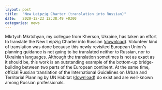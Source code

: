 ```yaml
---
layout: post
title:  "New Leipzig Charter (translation into Russian)"
date:   2020-12-23 12:38:49 +0300
categories: news
---
```


Mkrtych Mkrtchyan, my collegue from Kherson, Ukraine, has taken an effort to translate the New Leipzig Charter into Russian ([download]({https://drive.google.com/file/d/1eWcQfNwVER9WNK_qZmvthwdNaMpQkPsn/view})).
Volunteer kind of translation was done because this newly revisited European Union's planning guidance is not going to be translated neither to Russian, nor to Ukrainian languages.
Although the translation sometimes is not as exact as it should be, this work is an outstanding example of the bottom-up bridge-building between two parts of the European continent.
At the same time, official Russian translation of the International Guidelines on Urban and Territorial Planning by UN Habitat ([download]({https://unhabitat.org/sites/default/files/2020/04/ig-utp_russian.pdf})) do exist and are well-known among Russian professionals.
